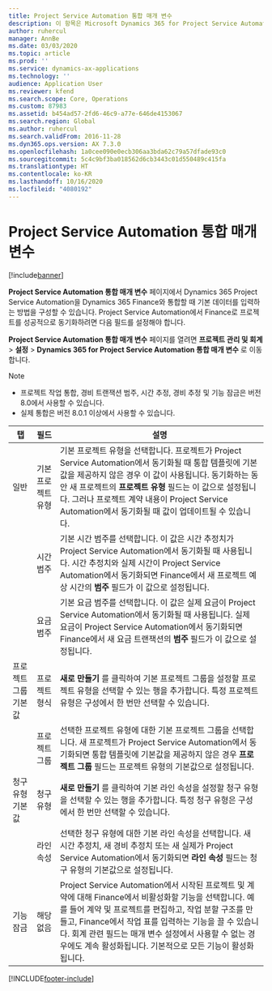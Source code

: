 ```yaml
---
title: Project Service Automation 통합 매개 변수
description: 이 항목은 Microsoft Dynamics 365 for Project Service Automation을 Microsoft Dynamics 365 Finance와 통합할 때 기본 데이터를 입력하는 방법을 구성하는 방법을 설명합니다.
author: ruhercul
manager: AnnBe
ms.date: 03/03/2020
ms.topic: article
ms.prod: ''
ms.service: dynamics-ax-applications
ms.technology: ''
audience: Application User
ms.reviewer: kfend
ms.search.scope: Core, Operations
ms.custom: 87983
ms.assetid: b454ad57-2fd6-46c9-a77e-646de4153067
ms.search.region: Global
ms.author: ruhercul
ms.search.validFrom: 2016-11-28
ms.dyn365.ops.version: AX 7.3.0
ms.openlocfilehash: 1a0cee090e0ecb306aa3bda62c79a57dfade93c0
ms.sourcegitcommit: 5c4c9bf3ba018562d6cb3443c01d550489c415fa
ms.translationtype: HT
ms.contentlocale: ko-KR
ms.lasthandoff: 10/16/2020
ms.locfileid: "4080192"
---
```

# <a name="project-service-automation-integration-parameters"></a>Project Service Automation 통합 매개 변수

[!include[banner](../includes/banner.md)]

**Project Service Automation 통합 매개 변수** 페이지에서 Dynamics 365 Project Service Automation을 Dynamics 365 Finance와 통합할 때 기본 데이터를 입력하는 방법을 구성할 수 있습니다. Project Service Automation에서 Finance로 프로젝트를 성공적으로 동기화하려면 다음 필드를 설정해야 합니다.

**Project Service Automation 통합 매개 변수** 페이지를 열려면 **프로젝트 관리 및 회계** \> **설정** \> **Dynamics 365 for Project Service Automation 통합 매개 변수** 로 이동합니다. 

> [!NOTE]
> - 프로젝트 작업 통합, 경비 트랜잭션 범주, 시간 추정, 경비 추정 및 기능 잠금은 버전 8.0에서 사용할 수 있습니다.
> - 실제 통합은 버전 8.0.1 이상에서 사용할 수 있습니다.


| 탭                    | 필드                | 설명 |
|------------------------|----------------------|-------------|
| 일반                | 기본 프로젝트 유형 | 기본 프로젝트 유형을 선택합니다. 프로젝트가 Project Service Automation에서 동기화될 때 통합 템플릿에 기본값을 제공하지 않은 경우 이 값이 사용됩니다. 동기화하는 동안 새 프로젝트의 **프로젝트 유형** 필드는 이 값으로 설정됩니다. 그러나 프로젝트 계약 내용이 Project Service Automation에서 동기화될 때 값이 업데이트될 수 있습니다. |
|                        | 시간 범주        | 기본 시간 범주를 선택합니다. 이 값은 시간 추정치가 Project Service Automation에서 동기화될 때 사용됩니다. 시간 추정치와 실제 시간이 Project Service Automation에서 동기화되면 Finance에서 새 프로젝트 예상 시간의 **범주** 필드가 이 값으로 설정됩니다. |
|                        | 요금 범주         | 기본 요금 범주를 선택합니다. 이 값은 실제 요금이 Project Service Automation에서 동기화될 때 사용됩니다. 실제 요금이 Project Service Automation에서 동기화되면 Finance에서 새 요금 트랜잭션의 **범주** 필드가 이 값으로 설정됩니다. |
| 프로젝트 그룹 기본값 | 프로젝트 형식         | **새로 만들기** 를 클릭하여 기본 프로젝트 그룹을 설정할 프로젝트 유형을 선택할 수 있는 행을 추가합니다. 특정 프로젝트 유형은 구성에서 한 번만 선택할 수 있습니다. |
|                        | 프로젝트 그룹        | 선택한 프로젝트 유형에 대한 기본 프로젝트 그룹을 선택합니다. 새 프로젝트가 Project Service Automation에서 동기화되면 통합 템플릿에 기본값을 제공하지 않은 경우 **프로젝트 그룹** 필드는 프로젝트 유형의 기본값으로 설정됩니다. |
| 청구 유형 기본값  | 청구 유형         | **새로 만들기** 를 클릭하여 기본 라인 속성을 설정할 청구 유형을 선택할 수 있는 행을 추가합니다. 특정 청구 유형은 구성에서 한 번만 선택할 수 있습니다. |
|                        | 라인 속성        | 선택한 청구 유형에 대한 기본 라인 속성을 선택합니다. 새 시간 추정치, 새 경비 추정치 또는 새 실제가 Project Service Automation에서 동기화되면 **라인 속성** 필드는 청구 유형의 기본값으로 설정됩니다. |
| 기능 잠금  | 해당 없음       | Project Service Automation에서 시작된 프로젝트 및 계약에 대해 Finance에서 비활성화할 기능을 선택합니다. 예를 들어 계약 및 프로젝트를 편집하고, 작업 분할 구조를 만들고, Finance에서 작업 표를 입력하는 기능을 끌 수 있습니다. 회계 관련 필드는 매개 변수 설정에서 사용할 수 없는 경우에도 계속 활성화됩니다. 기본적으로 모든 기능이 활성화됩니다. |


[!INCLUDE[footer-include](../includes/footer-banner.md)]